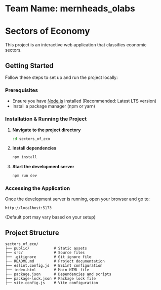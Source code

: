 # Team Name: mernheads_olabs

# Sectors of Economy

This project is an interactive web application that classifies economic sectors.

## Getting Started

Follow these steps to set up and run the project locally:

### Prerequisites

- Ensure you have [Node.js](https://nodejs.org/) installed (Recommended: Latest LTS version)
- Install a package manager (npm or yarn)

### Installation & Running the Project

1. **Navigate to the project directory**
   ```sh
   cd sectors_of_eco
   ```

2. **Install dependencies**
   ```sh
   npm install
   ```

3. **Start the development server**
   ```sh
   npm run dev
   ```

### Accessing the Application
Once the development server is running, open your browser and go to:
```
http://localhost:5173
```
(Default port may vary based on your setup)

## Project Structure
```
sectors_of_eco/
├── public/           # Static assets
├── src/              # Source files
├── .gitignore        # Git ignore file
├── README.md         # Project documentation
├── eslint.config.js  # ESLint configuration
├── index.html        # Main HTML file
├── package.json      # Dependencies and scripts
├── package-lock.json # Package lock file
├── vite.config.js    # Vite configuration
```
